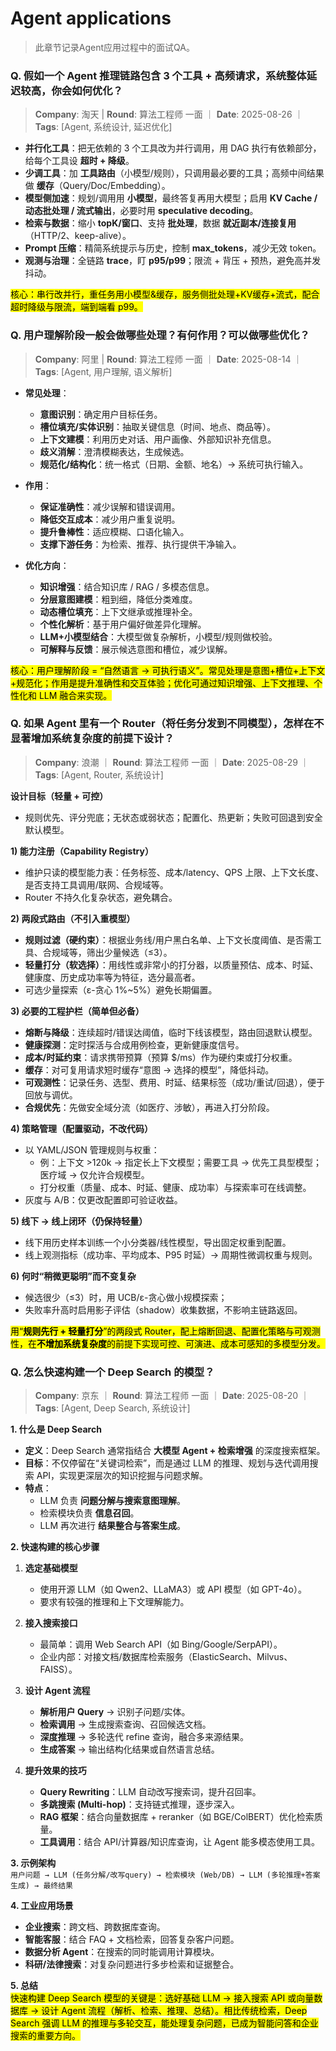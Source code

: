 # Agent applications
> 此章节记录Agent应用过程中的面试QA。


### Q. 假如一个 Agent 推理链路包含 3 个工具 + 高频请求，系统整体延迟较高，你会如何优化？
> **Company**: 淘天 | **Round**: 算法工程师 一面 ｜ **Date**: 2025-08-26 ｜ **Tags**: [Agent, 系统设计, 延迟优化]

- **并行化工具**：把无依赖的 3 个工具改为并行调用，用 DAG 执行有依赖部分，给每个工具设 **超时 + 降级**。  
- **少调工具**：加 **工具路由**（小模型/规则），只调用最必要的工具；高频中间结果做 **缓存**（Query/Doc/Embedding）。  
- **模型侧加速**：规划/调用用 **小模型**，最终答复再用大模型；启用 **KV Cache / 动态批处理 / 流式输出**，必要时用 **speculative decoding**。  
- **检索与数据**：缩小 **topK/窗口**、支持 **批处理**，数据 **就近副本/连接复用**（HTTP/2、keep-alive）。  
- **Prompt 压缩**：精简系统提示与历史，控制 **max_tokens**，减少无效 token。  
- **观测与治理**：全链路 **trace**，盯 **p95/p99**；限流 + 背压 + 预热，避免高并发抖动。

<mark>核心：串行改并行，重任务用小模型&缓存，服务侧批处理+KV缓存+流式，配合超时降级与限流，端到端看 p99。</mark>

### Q. 用户理解阶段一般会做哪些处理？有何作用？可以做哪些优化？
> **Company**: 阿里 | **Round**: 算法工程师 一面 ｜ **Date**: 2025-08-14 ｜ **Tags**: [Agent, 用户理解, 语义解析]

- **常见处理**：  
  - **意图识别**：确定用户目标任务。  
  - **槽位填充/实体识别**：抽取关键信息（时间、地点、商品等）。  
  - **上下文建模**：利用历史对话、用户画像、外部知识补充信息。  
  - **歧义消解**：澄清模糊表达，生成候选。  
  - **规范化/结构化**：统一格式（日期、金额、地名）→ 系统可执行输入。  

- **作用**：  
  - **保证准确性**：减少误解和错误调用。  
  - **降低交互成本**：减少用户重复说明。  
  - **提升鲁棒性**：适应模糊、口语化输入。  
  - **支撑下游任务**：为检索、推荐、执行提供干净输入。

- **优化方向**：  
  - **知识增强**：结合知识库 / RAG / 多模态信息。  
  - **分层意图建模**：粗到细，降低分类难度。  
  - **动态槽位填充**：上下文继承或推理补全。  
  - **个性化解析**：基于用户偏好做差异化理解。  
  - **LLM+小模型结合**：大模型做复杂解析，小模型/规则做校验。  
  - **可解释与反馈**：展示候选意图和槽位，减少误解。  

<mark>核心：用户理解阶段 = “自然语言 → 可执行语义”。常见处理是意图+槽位+上下文+规范化；作用是提升准确性和交互体验；优化可通过知识增强、上下文推理、个性化和 LLM 融合来实现。</mark>

### Q. 如果 Agent 里有一个 Router（将任务分发到不同模型），怎样在不显著增加系统复杂度的前提下设计？
> **Company**: 浪潮 ｜ **Round**: 算法工程师 一面 ｜ **Date**: 2025-08-29 ｜ **Tags**: [Agent, Router, 系统设计]

**设计目标（轻量 + 可控）**  
- 规则优先、评分兜底；无状态或弱状态；配置化、热更新；失败可回退到安全默认模型。

**1) 能力注册（Capability Registry）**  
- 维护只读的模型能力表：任务标签、成本/latency、QPS 上限、上下文长度、是否支持工具调用/联网、合规域等。  
- Router 不持久化复杂状态，避免耦合。

**2) 两段式路由（不引入重模型）**  
- **规则过滤（硬约束）**：根据业务线/用户黑白名单、上下文长度阈值、是否需工具、合规域等，筛出少量候选（≤3）。  
- **轻量打分（软选择）**：用线性或非常小的打分器，以质量预估、成本、时延、健康度、历史成功率等为特征，选分最高者。  
- 可选少量探索（ε-贪心 1%~5%）避免长期偏置。

**3) 必要的工程护栏（简单但必备）**  
- **熔断与降级**：连续超时/错误达阈值，临时下线该模型，路由回退默认模型。  
- **健康探测**：定时探活与合成用例检查，更新健康度信号。  
- **成本/时延约束**：请求携带预算（预算 $/ms）作为硬约束或打分权重。  
- **缓存**：对可复用请求短时缓存“意图 → 选择的模型”，降低抖动。  
- **可观测性**：记录任务、选型、费用、时延、结果标签（成功/重试/回退），便于回放与调优。  
- **合规优先**：先做安全域分流（如医疗、涉敏），再进入打分阶段。

**4) 策略管理（配置驱动，不改代码）**  
- 以 YAML/JSON 管理规则与权重：  
  - 例：上下文 >120k → 指定长上下文模型；需要工具 → 优先工具型模型；医疗域 → 仅允许合规模型。  
  - 打分权重（质量、成本、时延、健康、成功率）与探索率可在线调整。  
- 灰度与 A/B：仅更改配置即可验证收益。

**5) 线下 → 线上闭环（仍保持轻量）**  
- 线下用历史样本训练一个小分类器/线性模型，导出固定权重到配置。  
- 线上观测指标（成功率、平均成本、P95 时延）→ 周期性微调权重与规则。

**6) 何时“稍微更聪明”而不变复杂**  
- 候选很少（≤3）时，用 UCB/ε-贪心做小规模探索；  
- 失败率升高时启用影子评估（shadow）收集数据，不影响主链路返回。


<mark>用“**规则先行 + 轻量打分**”的两段式 Router，配上熔断回退、配置化策略与可观测性，在**不增加系统复杂度**的前提下实现可控、可演进、成本可感知的多模型分发。</mark>

### Q. 怎么快速构建一个 Deep Search 的模型？
> **Company**: 京东 ｜ **Round**: 算法工程师 一面 ｜ **Date**: 2025-08-20 ｜ **Tags**: [Agent, Deep Search, 系统设计]

**1. 什么是 Deep Search**  
- **定义**：Deep Search 通常指结合 **大模型 Agent + 检索增强** 的深度搜索框架。  
- **目标**：不仅停留在“关键词检索”，而是通过 LLM 的推理、规划与迭代调用搜索 API，实现更深层次的知识挖掘与问题求解。  
- **特点**：  
  - LLM 负责 **问题分解与搜索意图理解**。  
  - 检索模块负责 **信息召回**。  
  - LLM 再次进行 **结果整合与答案生成**。  

**2. 快速构建的核心步骤**  
1. **选定基础模型**  
   - 使用开源 LLM（如 Qwen2、LLaMA3）或 API 模型（如 GPT-4o）。  
   - 要求有较强的推理和上下文理解能力。  

2. **接入搜索接口**  
   - 最简单：调用 Web Search API（如 Bing/Google/SerpAPI）。  
   - 企业内部：对接文档/数据库检索服务（ElasticSearch、Milvus、FAISS）。  

3. **设计 Agent 流程**  
   - **解析用户 Query** → 识别子问题/实体。  
   - **检索调用** → 生成搜索查询、召回候选文档。  
   - **深度推理** → 多轮迭代 refine 查询，融合多来源结果。  
   - **生成答案** → 输出结构化结果或自然语言总结。  

4. **提升效果的技巧**  
   - **Query Rewriting**：LLM 自动改写搜索词，提升召回率。  
   - **多跳搜索 (Multi-hop)**：支持链式推理，逐步深入。  
   - **RAG 框架**：结合向量数据库 + reranker（如 BGE/ColBERT）优化检索质量。  
   - **工具调用**：结合 API/计算器/知识库查询，让 Agent 能多模态使用工具。  

**3. 示例架构**  
```用户问题 → LLM (任务分解/改写query) → 检索模块 (Web/DB) → LLM (多轮推理+答案生成) → 最终结果```

**4. 工业应用场景**  
- **企业搜索**：跨文档、跨数据库查询。  
- **智能客服**：结合 FAQ + 文档检索，回答复杂客户问题。  
- **数据分析 Agent**：在搜索的同时能调用计算模块。  
- **科研/法律搜索**：对复杂问题进行多步检索和证据整合。  

**5. 总结**  
<mark>快速构建 Deep Search 模型的关键是：选好基础 LLM → 接入搜索 API 或向量数据库 → 设计 Agent 流程（解析、检索、推理、总结）。相比传统检索，Deep Search 强调 LLM 的推理与多轮交互，能处理复杂问题，已成为智能问答和企业搜索的重要方向。</mark>
